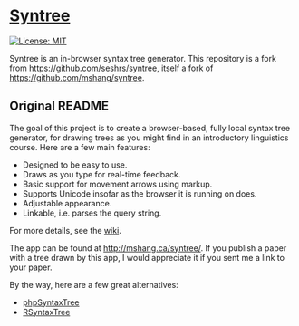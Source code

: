 # [Syntree](https://supposedly.github.io/syntree)

[![License: MIT](https://img.shields.io/badge/License-MIT-brightgreen.svg)](https://github.com/seshrs/syntree/blob/gh-pages/LICENSE.md)

Syntree is an in-browser syntax tree generator. This repository is a fork from https://github.com/seshrs/syntree, itself a fork of https://github.com/mshang/syntree.

## Original README

The goal of this project is to create a browser-based, fully local syntax tree generator, for drawing trees as you might find in an introductory linguistics course. Here are a few main features:

* Designed to be easy to use.
* Draws as you type for real-time feedback.
* Basic support for movement arrows using markup.
* Supports Unicode insofar as the browser it is running on does.
* Adjustable appearance.
* Linkable, i.e. parses the query string.

For more details, see the [wiki](https://github.com/mshang/syntree/wiki).

The app can be found at <http://mshang.ca/syntree/>. If you publish a paper with a tree drawn by this app, I would appreciate it if you sent me a link to your paper.

By the way, here are a few great alternatives:

* [phpSyntaxTree](http://ironcreek.net/phpsyntaxtree/)
* [RSyntaxTree](http://www.yohasebe.com/rsyntaxtree/)
